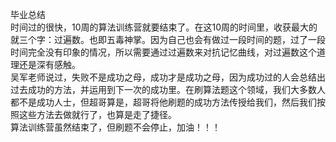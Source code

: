 毕业总结    
时间过的很快，10周的算法训练营就要结束了。在这10周的时间里，收获最大的就三个字：过遍数。也即五毒神掌。因为自己也会有做过一段时间的题，过了一段时间完全没有印象的情况，所以需要通过过遍数来对抗记忆曲线，对过遍数这个道理还是深有感触。      
吴军老师说过，失败不是成功之母，成功才是成功之母，因为成功过的人会总结出过去成功的方法，并运用到下一次的成功里。在刷算法题这个领域，我们大多数人都不是成功人士，但超哥算是，超哥将他刷题的成功方法传授给我们，然后我们按照这些方法去做就行了，也算是走了捷径。    
算法训练营虽然结束了，但刷题不会停止，加油！！！    
